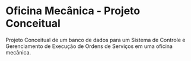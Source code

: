 # Oficina Mecânica - Projeto Conceitual
Projeto Conceitual de um banco de dados para um Sistema de Controle e Gerenciamento de Execução de Ordens de Serviços em uma oficina mecânica. 